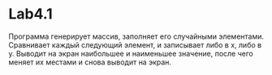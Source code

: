 # Lab4.1
Программа генерирует массив, заполняет его случайными элементами.
Сравнивает каждый следующий элемент, и записывает либо в x, либо в y.
Выводит на экран наибольшее и наименьшее значение, после чего меняет их местами и снова выводит на экран.

